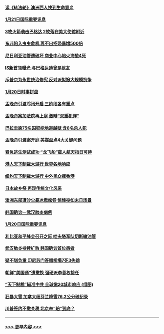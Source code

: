 #### [读《转法轮》澳洲西人找到生命意义](../pages/prog202/a102757465.md?t=01212222) 
#### [1月21日国际重要讯息](../pages/prog202/a102757450.md?t=01212222) 
#### [3枚火箭袭击巴格达 2枚落在美大使馆附近](../pages/prog202/a102757310.md?t=01212222) 
#### [东非陷入虫虫危机 再不出招恐暴增500倍](../pages/prog202/a102757295.md?t=01212222) 
#### [尼日利亚油管遭破坏 商业中心陷火海酿4死](../pages/prog202/a102757272.md?t=01212222) 
#### [IS新首领曝光 与巴格达迪曾是狱友](../pages/prog202/a102757122.md?t=01212222) 
#### [斥普京为永世统治修宪 反对派拟掀大规模抗争](../pages/prog202/a102757022.md?t=01212222) 
#### [1月20日时事拼盘](../pages/prog202/a102757036.md?t=01212222) 
#### [孟晚舟引渡聆讯开启 三阶段各有重点](../pages/prog202/a102757006.md?t=01212222) 
#### [孟晚舟案加法院再上庭 激辩“双重犯罪”](../pages/prog202/a102756996.md?t=01212222) 
#### [巴拉圭逾75名囚犯挖地道越狱 含6名杀人犯](../pages/prog202/a102756968.md?t=01212222) 
#### [孟晚舟引渡案开庭 美媒盘点4大关键问题](../pages/prog202/a102756917.md?t=01212222) 
#### [紧急逃生测试成功 “龙飞船”载人航天指日可待](../pages/prog202/a102756957.md?t=01212222) 
#### [港人天下制裁大游行 世界各地响应](../pages/prog202/a102756878.md?t=01212222) 
#### [纽约天下制裁大游行 中外民众撑香港](../pages/prog202/a102756875.md?t=01212222) 
#### [日本故乡祭 再现传统文化风采](../pages/prog202/a102756778.md?t=01212222) 
#### [澳洲东部遭沙尘暴冰雹席卷 惊悚宛如末日场景](../pages/prog202/a102756630.md?t=01212222) 
#### [韩国确诊一武汉肺炎病例](../pages/prog202/a102756696.md?t=01212222) 
#### [1月20日国际重要讯息](../pages/prog202/a102756640.md?t=01212222) 
#### [利比亚和平峰会召开之际 哈夫塔军队切断输油管](../pages/prog202/a102756580.md?t=01212222) 
#### [武汉肺炎持续扩散 韩国确诊首位患者](../pages/prog202/a102756566.md?t=01212222) 
#### [疑不堪负重 印尼苏门答腊桥塌7死3失踪](../pages/prog202/a102756559.md?t=01212222) 
#### [朝鲜“美国通”遭撤换 强硬派李善权接任](../pages/prog202/a102756380.md?t=01212222) 
#### [“天下制裁”瞄准中共 全球逾20城市响应 (组图)](../pages/prog202/a102756496.md?t=01212222) 
#### [狂暴大雪 加拿大纽芬兰降雪76.2公分破纪录](../pages/prog202/a102756447.md?t=01212222) 
#### [川普签约不撤关税 北京奉“赔”到底？](../pages/prog202/a102756354.md?t=01212222) 

----
#### [ >>> 更早内容 <<< ](../indexes/prog202-earlier.md)
